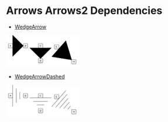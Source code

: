# Arrows Arrows2 Dependencies


- [WedgeArrow](./wedge-arrow.md)  
<img src="./wedge-arrow.png" width="200"/>

- [WedgeArrowDashed](./wedge-arrow-dashed.md)  
<img src="./wedge-arrow-dashed.png" width="200"/>

